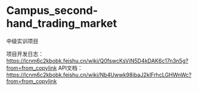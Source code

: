 # Campus_second-hand_trading_market
中级实训项目

项目开发日志：https://lcnm6c2kbobk.feishu.cn/wiki/Q0fswcKsViN5D4kDAK6c17n3n5g?from=from_copylink
API文档：https://lcnm6c2kbobk.feishu.cn/wiki/Nb4Uwwk98ibaJ2klFrhcLGHWnWc?from=from_copylink
